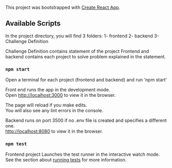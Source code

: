 This project was bootstrapped with [Create React App](https://github.com/facebook/create-react-app).

## Available Scripts

In the project directory, you will find 3 folders:
  1- frontend
  2- backend
  3- Challenge Definition

Challenge Definition contains statement of the project 
Frontend and backend contains each project to solve problem explained in the statement. 

### `npm start`
Open a terminal for each project (frontend and backend) and run 'npm start' 

Front end runs the app in the development mode.<br />
Open [http://localhost:3000](http://localhost:3000) to view it in the browser.

The page will reload if you make edits.<br />
You will also see any lint errors in the console.

Backend runs on port 3500 if no .env file is created and specifies a different one. <br />
[http://localhost:8080](http://localhost:3000) to view it in the browser.

### `npm test`

Frontend project
Launches the test runner in the interactive watch mode.<br />
See the section about [running tests](https://facebook.github.io/create-react-app/docs/running-tests) for more information.

